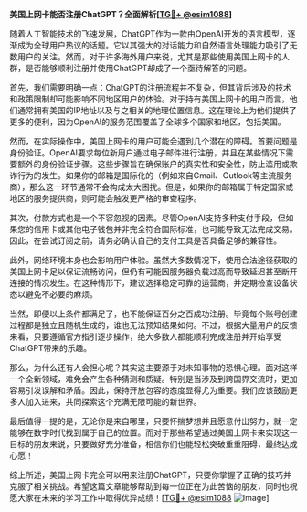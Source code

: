 **美国上网卡能否注册ChatGPT？全面解析[[TG💪+ @esim1088](https://t.me/s/esim1088)]**

随着人工智能技术的飞速发展，ChatGPT作为一款由OpenAI开发的语言模型，逐渐成为全球用户热议的话题。它以其强大的对话能力和自然语言处理能力吸引了无数用户的关注。然而，对于许多海外用户来说，尤其是那些使用美国上网卡的人群，是否能够顺利注册并使用ChatGPT却成了一个亟待解答的问题。

首先，我们需要明确一点：ChatGPT的注册流程并不复杂，但其背后涉及的技术和政策限制却可能影响不同地区用户的体验。对于持有美国上网卡的用户而言，他们通常拥有美国的IP地址以及与之相关的地理位置信息。这在理论上为他们提供了更多的便利，因为OpenAI的服务范围覆盖了全球多个国家和地区，包括美国。

然而，在实际操作中，美国上网卡的用户可能会遇到几个潜在的障碍。首要问题是身份验证。OpenAI要求每位新用户通过电子邮件进行注册，并且在某些情况下需要额外的身份验证步骤。这些步骤旨在确保账户的真实性和安全性，防止滥用或欺诈行为的发生。如果你的邮箱是国际化的（例如来自Gmail、Outlook等主流服务商），那么这一环节通常不会构成太大困扰。但是，如果你的邮箱属于特定国家或地区的服务提供商，则可能会触发更严格的审查程序。

其次，付款方式也是一个不容忽视的因素。尽管OpenAI支持多种支付手段，但如果您的信用卡或其他电子钱包并非完全符合国际标准，也可能导致无法完成交易。因此，在尝试订阅之前，请务必确认自己的支付工具是否具备足够的兼容性。

此外，网络环境本身也会影响用户体验。虽然大多数情况下，使用合法途径获取的美国上网卡足以保证流畅访问，但仍有可能因服务器负载过高而导致延迟甚至断开连接的情况发生。在这种情形下，建议选择稳定可靠的运营商，并定期检查设备状态以避免不必要的麻烦。

当然，即便以上条件都满足了，也不能保证百分之百成功注册。毕竟每个账号创建过程都是独立且随机生成的，谁也无法预知结果如何。不过，根据大量用户的反馈来看，只要遵循官方指引逐步操作，绝大多数人都能顺利完成注册并开始享受ChatGPT带来的乐趣。

那么，为什么还有人会担心呢？其实这主要源于对未知事物的恐惧心理。面对这样一个全新领域，难免会产生各种猜测和质疑。特别是当涉及到跨国界交流时，更加容易引发误解和矛盾。因此，保持开放包容的态度显得尤为重要。我们应该鼓励更多人加入进来，共同探索这个充满无限可能的新世界。

最后值得一提的是，无论你是来自哪里，只要怀揣梦想并且愿意付出努力，就一定能够在数字时代找到属于自己的位置。而对于那些希望通过美国上网卡来实现这一目标的朋友来说，只要做好充分准备，相信你们也能轻松突破重重阻碍，最终达成心愿！

综上所述，美国上网卡完全可以用来注册ChatGPT，只要你掌握了正确的技巧并克服了相关挑战。希望这篇文章能够帮助到每一位正在为此苦恼的朋友，同时也祝愿大家在未来的学习工作中取得优异成绩！[[TG💪+ @esim1088](https://t.me/s/esim1088) ![Image](https://i.postimg.cc/4NQfJmqS/Snipaste-2025-05-13-00-14-12.png)]